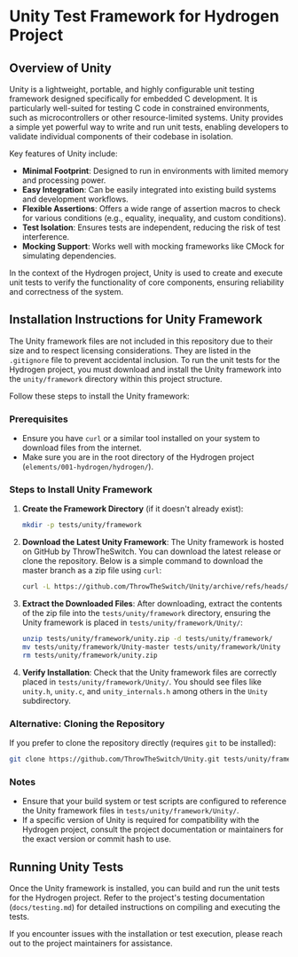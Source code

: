 # Unity Test Framework for Hydrogen Project

## Overview of Unity

Unity is a lightweight, portable, and highly configurable unit testing framework designed specifically for embedded C development. It is particularly well-suited for testing C code in constrained environments, such as microcontrollers or other resource-limited systems. Unity provides a simple yet powerful way to write and run unit tests, enabling developers to validate individual components of their codebase in isolation.

Key features of Unity include:
- **Minimal Footprint**: Designed to run in environments with limited memory and processing power.
- **Easy Integration**: Can be easily integrated into existing build systems and development workflows.
- **Flexible Assertions**: Offers a wide range of assertion macros to check for various conditions (e.g., equality, inequality, and custom conditions).
- **Test Isolation**: Ensures tests are independent, reducing the risk of test interference.
- **Mocking Support**: Works well with mocking frameworks like CMock for simulating dependencies.

In the context of the Hydrogen project, Unity is used to create and execute unit tests to verify the functionality of core components, ensuring reliability and correctness of the system.

## Installation Instructions for Unity Framework

The Unity framework files are not included in this repository due to their size and to respect licensing considerations. They are listed in the `.gitignore` file to prevent accidental inclusion. To run the unit tests for the Hydrogen project, you must download and install the Unity framework into the `unity/framework` directory within this project structure.

Follow these steps to install the Unity framework:

### Prerequisites
- Ensure you have `curl` or a similar tool installed on your system to download files from the internet.
- Make sure you are in the root directory of the Hydrogen project (`elements/001-hydrogen/hydrogen/`).

### Steps to Install Unity Framework

1. **Create the Framework Directory** (if it doesn't already exist):
   ```bash
   mkdir -p tests/unity/framework
   ```

2. **Download the Latest Unity Framework**:
   The Unity framework is hosted on GitHub by ThrowTheSwitch. You can download the latest release or clone the repository. Below is a simple command to download the master branch as a zip file using `curl`:
   ```bash
   curl -L https://github.com/ThrowTheSwitch/Unity/archive/refs/heads/master.zip -o tests/unity/framework/unity.zip
   ```

3. **Extract the Downloaded Files**:
   After downloading, extract the contents of the zip file into the `tests/unity/framework` directory, ensuring the Unity framework is placed in `tests/unity/framework/Unity/`:
   ```bash
   unzip tests/unity/framework/unity.zip -d tests/unity/framework/
   mv tests/unity/framework/Unity-master tests/unity/framework/Unity
   rm tests/unity/framework/unity.zip
   ```

4. **Verify Installation**:
   Check that the Unity framework files are correctly placed in `tests/unity/framework/Unity/`. You should see files like `unity.h`, `unity.c`, and `unity_internals.h` among others in the `Unity` subdirectory.

### Alternative: Cloning the Repository
If you prefer to clone the repository directly (requires `git` to be installed):
```bash
git clone https://github.com/ThrowTheSwitch/Unity.git tests/unity/framework/Unity
```

### Notes
- Ensure that your build system or test scripts are configured to reference the Unity framework files in `tests/unity/framework/Unity/`.
- If a specific version of Unity is required for compatibility with the Hydrogen project, consult the project documentation or maintainers for the exact version or commit hash to use.

## Running Unity Tests
Once the Unity framework is installed, you can build and run the unit tests for the Hydrogen project. Refer to the project's testing documentation (`docs/testing.md`) for detailed instructions on compiling and executing the tests.

If you encounter issues with the installation or test execution, please reach out to the project maintainers for assistance.
